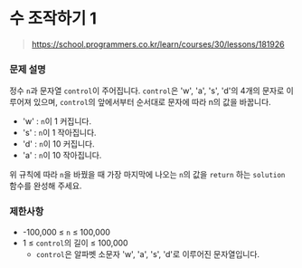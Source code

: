 # 수 조작하기 1

> https://school.programmers.co.kr/learn/courses/30/lessons/181926

### 문제 설명

정수 `n`과 문자열 `control`이 주어집니다. `control`은 'w', 'a', 's', 'd'의 4개의 문자로 이루어져 있으며, `control`의 앞에서부터 순서대로 문자에 따라 n의 값을 바꿉니다.  

- 'w' : `n`이 1 커집니다.
- 's' : `n`이 1 작아집니다.
- 'd' : `n`이 10 커집니다.
- 'a' : `n`이 10 작아집니다.

위 규칙에 따라 `n`을 바꿨을 때 가장 마지막에 나오는 `n`의 값을 `return` 하는 `solution` 함수를 완성해 주세요.

### 제한사항

- -100,000 ≤ `n` ≤ 100,000
- 1 ≤ `control`의 길이 ≤ 100,000
  - `control`은 알파벳 소문자 'w', 'a', 's', 'd'로 이루어진 문자열입니다.
